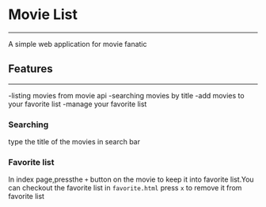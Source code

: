 # Movie List
---
A simple web application for movie fanatic

## Features
---
-listing movies from movie api
-searching movies by title
-add movies to your favorite list
-manage your favorite list

### Searching
type the title of the movies in search bar
### Favorite list
In index page,pressthe `+` button on the movie to keep it into favorite list.You can checkout the favorite list in `favorite.html` press `x` to remove it from favorite list 
